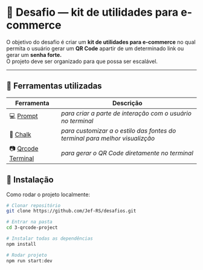 # 🔑 Desafio — kit de utilidades para e-commerce

O objetivo do desafio é criar um **kit de utilidades para e-commerce** no qual permita o usuário gerar um **QR Code** apartir de um determinado link ou gerar um **senha forte.**  
O projeto deve ser organizado para que possa ser escalável.

---

## 🧰 Ferramentas utilizadas

| Ferramenta                                                          | Descrição                                                                   |
| ------------------------------------------------------------------- | --------------------------------------------------------------------------- |
| 💻 [Prompt](https://www.npmjs.com/package/prompt)                   | _para criar a parte de interação com o usuário no terminal_                 |
| 🎨 [Chalk](https://www.npmjs.com/package/chalk)                     | _para customizar a o estilo das fontes do terminal para melhor visualizção_ |
| 📷 [Qrcode Terminal](https://www.npmjs.com/package/qrcode-terminal) | _para gerar o QR Code diretamente no terminal_                              |

## 💾 Instalação

Como rodar o projeto localmente:

```bash
# Clonar repositório
git clone https://github.com/Jef-RS/desafios.git

# Entrar na pasta
cd 3-qrcode-project

# Instalar todas as dependências
npm install

# Rodar projeto
npm run start:dev
```
